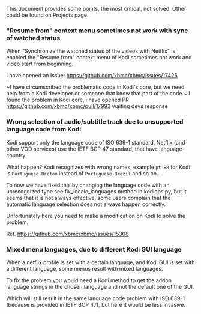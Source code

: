 This document provides some points, the most critical, not solved. Other could be found on Projects page.

### "Resume from" context menu sometimes not work with sync of watched status

When "Synchronize the watched status of the videos with Netflix" is enabled the "Resume from" context menu of Kodi sometimes not work and video start from beginning.

I have opened an Issue: https://github.com/xbmc/xbmc/issues/17426

~I have circumscribed the problematic code in Kodi's core, but we need help from a Kodi developer or someone that know that part of the code.~
I found the problem in Kodi core, i have opened PR https://github.com/xbmc/xbmc/pull/17993 waiting devs response

### Wrong selection of audio/subtitle track due to unsupported language code from Kodi

Kodi support only the language code of ISO 639-1 standard,
Netflix (and other VOD services) use the IETF BCP 47 standard, that have language-country.

What happen? Kodi recognizes with wrong names, example `pt-BR` for Kodi is `Portuguese-Breton` instead of `Portuguese-Brazil` and so on..

To now we have fixed this by changing the language code with an unrecognized type see fix_locale_languages method in kodiops.py, but it seems that it is not always effective, some users complain that the automatic language selection does not always happen correctly.

Unfortunately here you need to make a modification on Kodi to solve the problem.

Ref. https://github.com/xbmc/xbmc/issues/15308

### Mixed menu languages, due to different Kodi GUI language

When a netflix profile is set with a certain language, and Kodi GUI is set with a different language, some menus result with mixed languages.

To fix the problem you would need a Kodi method to get the addon language strings in the chosen language and not the default one of the GUI.

Which will still result in the same language code problem with ISO 639-1 (because is provided in IETF BCP 47),
but here it would be less invasive.
